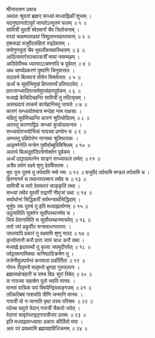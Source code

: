श्रीनारायण उवाच  
अथातः श्रूयतां ब्रह्मन् सन्ध्यां माध्याह्निकीं शुभाम् ।  
यदनुष्ठानतोऽपूर्वं जायतेऽत्युत्तमं फलम् ॥ १ ॥  
सावित्रीं युवतीं श्वेतवर्णां चैव त्रिलोचनाम् ।  
वरदां चाक्षमालाढ्यां त्रिशूलाभयहस्तकाम् ॥ २ ॥  
वृषारूढां यजुर्वेदसंहितां रुद्रदेवताम् ।  
तमोगुणयुतां चैव भुवर्लोकव्यवस्थिताम् ॥ ३ ॥  
आदित्यमार्गसञ्चारकर्त्रीं मायां नमाम्यहम् ।  
आदिदेवीमथ ध्यात्वाऽऽचमनादि च पूर्ववत् ॥ ४ ॥  
अथ चार्घ्यप्रकरणं पुष्पाणि चिनुयात्ततः ।  
तदलाभे बिल्वपत्रं तोयेन मिश्रयेत्ततः ॥ ५ ॥  
ऊर्ध्वं च सूर्याभिमुखं क्षिप्त्वार्घ्यं प्रतिपादयेत् ।  
प्रातःसन्ध्यादिवत्सर्वमुपसंहारपूर्वकम् ॥ ६ ॥  
मध्याह्ने केचिदिच्छन्ति सावित्रीं तु तदित्यृचम् ।  
असम्प्रदायं तत्कर्म कार्यहानिस्तु जायते ॥ ७ ॥  
कारणं सन्ध्ययोश्चात्र मन्देहा नाम राक्षसाः ।  
भक्षितुं सूर्यमिच्छन्ति कारणं श्रुतिचोदितम् ॥ ८ ॥  
अतस्तु कारणाद्विप्रः सन्ध्यां कुर्यात्प्रयत्नतः ।  
सन्ध्ययोरुभयोर्नित्यं गायत्र्या प्रणवेन च ॥ ९ ॥  
अम्भस्तु प्रक्षिपेत्तेन नान्यथा श्रुतिघातकः ।  
आकृष्णेनेति मन्त्रेण पुष्पैर्वाम्बुविमिश्रितम् ॥ १० ॥  
अलाभे बिल्वदूर्वादिपत्रेणोक्तेन पूर्वकम् ।  
अर्ध्यं दद्यात्प्रयत्नेन साङ्‌गं सन्ध्याफलं लभेत् ॥ ११ ॥  
अत्रैव तर्पणं वक्ष्ये शृणु देवर्षिसत्तम ।  
भुवः पुनः पूरुषं तु तर्पयामि नमो नमः ॥ १२ ॥
यजुर्वेदं तर्पयामि मण्डलं तर्पयामि च ।  
हिरण्यगर्भं च तथान्तरात्मानं तथैव च ॥ १३ ॥  
सावित्रीं च ततो देवमातरं साङ्‌कृतिं तथा ।  
सन्ध्यां तथैव युवतीं रुद्राणीं नीमृजां तथा ॥ १४ ॥  
सर्वार्थानां सिद्धिकरीं सर्वमन्त्रार्थसिद्धिदाम् ।  
भूर्भुवः स्वः पूरुषं तु इति मध्याह्नतर्पणम् ॥ १५ ॥  
उदुत्यमिति सूक्तेन सूर्योपस्थानमेव च ।  
चित्रं देवानामिति च सूर्योपस्थानमाचरेत् ॥ १६ ॥  
ततो जपं प्रकुर्वीत मन्त्रसाधनतत्परः ।  
जपस्यापि प्रकारं तु वक्ष्यामि शृणु नारद ॥ १७ ॥  
कृत्वोत्तानौ करौ प्रातः सायं चाधः करौ तथा ।  
मध्याह्ने हृदयस्थौ तु कृत्वा जपमुदीरयेत् ॥ १८ ॥  
पर्वद्वयमनामिक्याः कनिष्ठादिक्रमेण तु ।  
तर्जनीमूलपर्यन्तं करमाला प्रकीर्तिता ॥ १९ ॥  
गोघ्नः पितृघ्नो मातृघ्नो भ्रूणहा गुरुतल्पगः ।  
ब्रह्मस्वक्षेत्रहारी च यश्च विप्रः सुरां पिबेत् ॥ २० ॥  
स गायत्र्या सहस्रेण पूतो भवति मानवः ।  
मानसं वाचिकं पापं विषयेन्द्रियसङ्‌गजम् ॥ २१ ॥  
तत्किल्बिषं नाशयति त्रीणि जन्मानि मानवः ।  
गायत्रीं यो न जानाति वृथा तस्य परिश्रमः ॥ २२ ॥  
पठेच्च चतुरो वेदान् गायत्रीं चैकतो जपेत् ।  
वेदानां चावृतेस्तद्वद्‌गायत्रीजप उत्तमः ॥ २३ ॥  
इति मध्याह्नसन्ध्यायाः प्रकारः कीर्तितो मया ।  
अतः परं प्रवक्ष्यामि ब्रह्मयज्ञविधिक्रमम् ॥ २४ ॥
